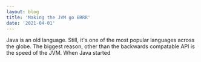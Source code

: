 ```yaml
---
layout: blog
title: 'Making the JVM go BRRR'
date: '2021-04-01'
---
```


Java is an old language. Still, it's one of the most popular languages across the globe. The biggest reason, other than the backwards compatable API is the speed of the JVM. When Java started
